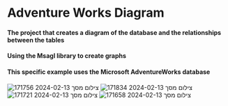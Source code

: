 # Adventure Works Diagram
#### The project that creates a diagram of the database and the relationships between the tables
#### Using the Msagl library to create graphs
#### This specific example uses the Microsoft AdventureWorks database
![צילום מסך 2024-02-13 171756](https://github.com/mortamsut/AdventureWorksDiagram/assets/112867575/52aed635-70b7-48bd-8f66-f4d5229c9d61)
![צילום מסך 2024-02-13 171834](https://github.com/mortamsut/AdventureWorksDiagram/assets/112867575/b6556ef6-acb5-41f1-acd6-6bfca6dd2936)
![צילום מסך 2024-02-13 171721](https://github.com/mortamsut/AdventureWorksDiagram/assets/112867575/6795a184-0905-4704-b874-5923d3abf597)
![צילום מסך 2024-02-13 171658](https://github.com/mortamsut/AdventureWorksDiagram/assets/112867575/ed448238-75b1-4d75-9e9f-e94d6c515b14)
